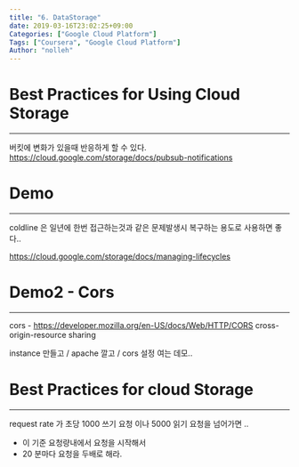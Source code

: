 ```yaml
---
title: "6. DataStorage"
date: 2019-03-16T23:02:25+09:00
Categories: ["Google Cloud Platform"]
Tags: ["Coursera", "Google Cloud Platform"]
Author: "nolleh"
---
```


# Best Practices for Using Cloud Storage

---

버킷에 변화가 있을때 반응하게 할 수 있다.
https://cloud.google.com/storage/docs/pubsub-notifications

# Demo

---

coldline 은 일년에 한번 접근하는것과 같은 문제발생시 복구하는 용도로 사용하면 좋다..

https://cloud.google.com/storage/docs/managing-lifecycles

# Demo2 - Cors

---

cors - https://developer.mozilla.org/en-US/docs/Web/HTTP/CORS
cross-origin-resource sharing

instance 만들고 / apache 깔고 / cors 설정 여는 데모..

# Best Practices for cloud Storage

---

request rate 가 초당 1000 쓰기 요청 이나 5000 읽기 요청을 넘어가면 ..

- 이 기준 요청량내에서 요청을 시작해서
- 20 분마다 요청을 두배로 해라.
